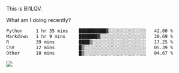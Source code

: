 This is BI1LQV.

What am I doing recently?

<!--START_SECTION:waka-->

```txt
Python     1 hr 35 mins    ██████████▓░░░░░░░░░░░░░░   42.00 %
Markdown   1 hr 9 mins     ███████▓░░░░░░░░░░░░░░░░░   30.69 %
R          39 mins         ████▒░░░░░░░░░░░░░░░░░░░░   17.25 %
CSV        12 mins         █▒░░░░░░░░░░░░░░░░░░░░░░░   05.39 %
Other      10 mins         █▒░░░░░░░░░░░░░░░░░░░░░░░   04.67 %
```

<!--END_SECTION:waka-->

<img src="https://github-readme-stats.vercel.app/api?username=bi1lqv&show_icons=true&count_private=true">
